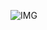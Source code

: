 

![IMG](https://user-images.githubusercontent.com/43832189/57878692-f7842600-77f0-11e9-8aec-77436807c872.png)
